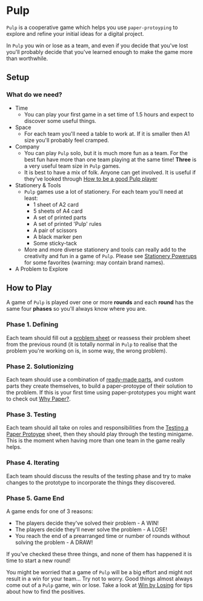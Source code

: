 # Pulp

`Pulp` is a cooperative game which helps you use `paper-protoyping` to explore and refine your initial ideas for a digital project.

In `Pulp` you win or lose as a team, and even if you decide that you've lost you'll probably decide that you've learned enough to make the game more than worthwhile.

## Setup

### What do we need?

* Time
	- You can play your first game in a set time of 1.5 hours and expect to discover some useful things.
* Space
	- For each team you'll need a table to work at. If it is smaller then A1 size you'll probably feel cramped.
* Company
	- You can play `Pulp` solo, but it is much more fun as a team. For the best fun have more than one team playing at the same time! **Three** is a very useful team size in `Pulp` games.
	- It is best to have a mix of folk. Anyone can get involved. It is useful if they've looked through [How to be a good Pulp player](./player-guide.md)
* Stationery & Tools
	- `Pulp` games use a lot of stationery. For each team you'll need at least:
		- 1 sheet of A2 card
		- 5 sheets of A4 card
		- A set of printed parts
		- A set of printed 'Pulp' rules
		- A pair of scissors
		- A black marker pen
		- Some sticky-tack
	- More and more diverse stationery and tools can really add to the creativity and fun in a game of `Pulp`. Please see [Stationery Powerups](./stationery-powerups.md) for some favorites (warning: may contain brand names).
* A Problem to Explore

## How to Play

A game of `Pulp` is played over one or more **rounds** and each **round** has the same four **phases** so you'll always know where you are.

### Phase 1. Defining
Each team should fill out a [problem sheet](./problem-sheet.md) or reassess their problem sheet from the previous round (it is totally normal in `Pulp` to realise that the problem you're working on is, in some way, the wrong problem).

### Phase 2. Solutionizing
Each team should use a combination of [ready-made parts](./parts.md), and custom parts they create themselves, to build a paper-protoype of their solution to the problem. If this is your first time using paper-prototypes you might want to check out [Why Paper?](./why-paper.md).

### Phase 3. Testing
Each team should all take on roles and responsibilities from the [Testing a Paper Protoype](./testing.md) sheet, then they should play through the testing minigame. This is the moment when having more than one team in the game really helps.

### Phase 4. Iterating
Each team should discuss the results of the testing phase and try to make changes to the prototype to incorporate the things they discovered.  

### Phase 5. Game End
A game ends for one of 3 reasons:
  - The players decide they've solved their problem - A WIN!
  - The players decide they'll never solve the problem - A LOSE!
  - You reach the end of a prearranged time or number of rounds without solving the problem - A DRAW!

If you've checked these three things, and none of them has happened it is time to start a new round!

You might be worried that a game of `Pulp` will be a big effort and might not result in a win for your team... Try not to worry. Good things almost always come out of a `Pulp` game, win or lose. Take a look at [Win by Losing](./win-by-losing.md) for tips about how to find the positives.
